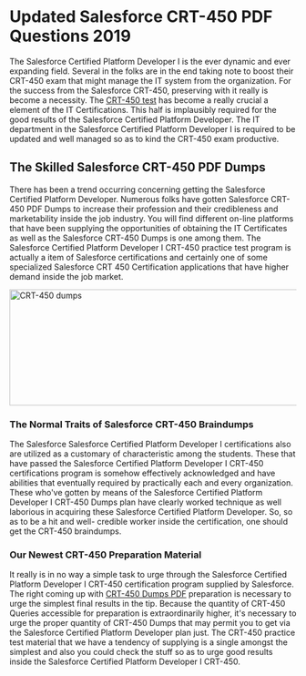 <h1><strong>Updated Salesforce CRT-450 PDF Questions 2019</strong></h1>
<p>The Salesforce Certified Platform Developer I  is the ever dynamic and ever expanding field. Several in the folks are in the end taking note to boost their CRT-450 exam that might manage the IT system from the organization. For the success from the Salesforce CRT-450, preserving with it really is become a necessity. The <a href="https://www.securedumps.com/CRT-450-cheat-sheet.html">CRT-450 test</a> has become a really crucial a element of the IT Certifications. This half is implausibly required for the good results of the Salesforce Certified Platform Developer. The IT department in the Salesforce Certified Platform Developer I  is required to be updated and well managed so as to kind the CRT-450 exam productive.</p>
<h2><strong>The Skilled Salesforce CRT-450 PDF Dumps</strong></h2>
<p>There has been a trend occurring concerning getting the Salesforce Certified Platform Developer. Numerous folks have gotten Salesforce CRT-450 PDF Dumps to increase their profession and their credibleness and marketability inside the job industry. You will find different on-line platforms that have been supplying the opportunities of obtaining the IT Certificates as well as the Salesforce CRT-450 Dumps is one among them. The Salesforce Certified Platform Developer I  CRT-450 practice test program is actually a item of Salesforce certifications and certainly one of some specialized Salesforce CRT 450 Certification applications that have higher demand inside the job market.</p>
<p><a href="https://www.securedumps.com/CRT-450-cheat-sheet.html"><img src="https://i.imgur.com/LkNlujf.jpg" alt="CRT-450 dumps" width="550" height="204" /></a></p>
<h3><strong>The Normal Traits of Salesforce CRT-450 Braindumps</strong></h3>
<p>The Salesforce Salesforce Certified Platform Developer I  certifications also are utilized as a customary of characteristic among the students. These that have passed the Salesforce Certified Platform Developer I  CRT-450 certifications program is somehow effectively acknowledged and have abilities that eventually required by practically each and every organization. These who've gotten by means of the Salesforce Certified Platform Developer I  CRT-450 Dumps plan have clearly worked technique as well laborious in acquiring these Salesforce Certified Platform Developer. So, so as to be a hit and well- credible worker inside the certification, one should get the CRT-450 braindumps.</p>
<h3><strong>Our Newest CRT-450 Preparation Material</strong></h3>
<p>It really is in no way a simple task to urge through the Salesforce Certified Platform Developer I  CRT-450 certification program supplied by Salesforce. The right coming up with <a href="https://www.securedumps.com/CRT-450-cheat-sheet.html">CRT-450 Dumps PDF</a> preparation is necessary to urge the simplest final results in the tip. Because the quantity of CRT-450 Queries accessible for preparation is extraordinarily higher, it's necessary to urge the proper quantity of CRT-450 Dumps that may permit you to get via the Salesforce Certified Platform Developer plan just. The CRT-450 practice test material that we have a tendency of supplying is a single amongst the simplest and also you could check the stuff so as to urge good results inside the Salesforce Certified Platform Developer I  CRT-450.</p>
